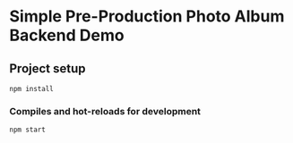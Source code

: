 # Simple Pre-Production Photo Album Backend Demo

## Project setup
```
npm install
```

### Compiles and hot-reloads for development
```
npm start
```
